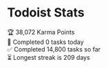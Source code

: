 
# Todoist Stats

<!-- TODO-IST:START -->
🏆  38,072 Karma Points           
🌸  Completed 0 tasks today           
✅  Completed 14,800 tasks so far           
⏳  Longest streak is 209 days
<!-- TODO-IST:END -->
